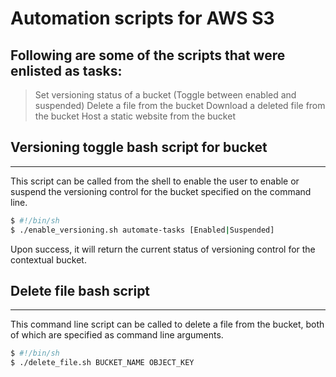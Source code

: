 # Automation scripts for AWS S3

## Following are some of the scripts that were enlisted as tasks:

> Set versioning status of a bucket (Toggle between enabled and suspended)
> Delete a file from the bucket
> Download a deleted file from the bucket
> Host a static website from the bucket

## Versioning toggle bash script for bucket

---

This script can be called from the shell to enable the user to enable or suspend the versioning control for the bucket specified on the command line.

```sh
$ #!/bin/sh
$ ./enable_versioning.sh automate-tasks [Enabled|Suspended]
```

Upon success, it will return the current status of versioning control for the contextual bucket.

## Delete file bash script

---

This command line script can be called to delete a file from the bucket, both of which are specified as command line arguments.

```sh
$ #!/bin/sh
$ ./delete_file.sh BUCKET_NAME OBJECT_KEY
```
